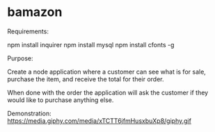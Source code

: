 # bamazon

Requirements:

npm install inquirer
npm install mysql
npm install cfonts -g

Purpose:

Create a node application where a customer can see
what is for sale, purchase the item, and receive the total for their order.

When done with the order the application will ask the customer if they would like to purchase anything else.

Demonstration:
https://media.giphy.com/media/xTCTT6jfmHusxbuXp8/giphy.gif
